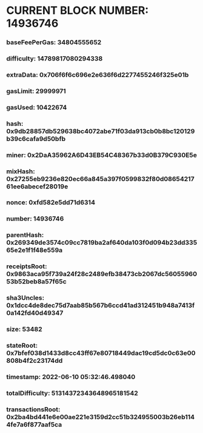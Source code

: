 # CURRENT BLOCK NUMBER: 14936746

### baseFeePerGas: 34804555652
### difficulty: 14789817080294338
### extraData: 0x706f6f6c696e2e636f6d2277455246f325e01b
### gasLimit: 29999971
### gasUsed: 10422674
### hash: 0x9db28857db529638bc4072abe71f03da913cb0b8bc120129b39c6cafa9d50bfb
### miner: 0x2DaA35962A6D43EB54C48367b33d0B379C930E5e
### mixHash: 0x27255eb9236e820ec66a845a397f0599832f80d0865421761ee6abecef28019e
### nonce: 0xfd582e5dd71d6314
### number: 14936746
### parentHash: 0x269349de3574c09cc7819ba2af640da103f0d094b23dd33565e2e1f1f48e559a
### receiptsRoot: 0x9863aca95f739a24f28c2489efb38473cb2067dc5605596053b52beb8a57f65c
### sha3Uncles: 0x1dcc4de8dec75d7aab85b567b6ccd41ad312451b948a7413f0a142fd40d49347
### size: 53482
### stateRoot: 0x7bfef038d1433d8cc43ff67e80718449dac19cd5dc0c63e00808b4f2c23174dd
### timestamp: 2022-06-10 05:32:46.498040
### totalDifficulty: 51314372343648965181542
### transactionsRoot: 0x2ba4bd441e6e00ae221e3159d2cc51b324955003b26eb1144fe7a6f877aaf5ca
